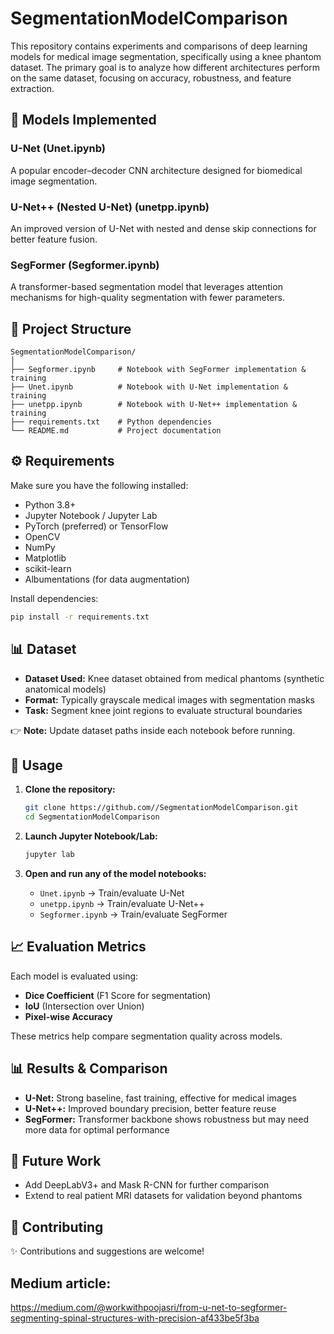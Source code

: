 # SegmentationModelComparison

This repository contains experiments and comparisons of deep learning models for medical image segmentation, specifically using a knee phantom dataset. The primary goal is to analyze how different architectures perform on the same dataset, focusing on accuracy, robustness, and feature extraction.

## 📌 Models Implemented

### U-Net (Unet.ipynb)
A popular encoder–decoder CNN architecture designed for biomedical image segmentation.

### U-Net++ (Nested U-Net) (unetpp.ipynb)
An improved version of U-Net with nested and dense skip connections for better feature fusion.

### SegFormer (Segformer.ipynb)
A transformer-based segmentation model that leverages attention mechanisms for high-quality segmentation with fewer parameters.

## 📂 Project Structure

```
SegmentationModelComparison/
│
├── Segformer.ipynb     # Notebook with SegFormer implementation & training
├── Unet.ipynb          # Notebook with U-Net implementation & training
├── unetpp.ipynb        # Notebook with U-Net++ implementation & training
├── requirements.txt    # Python dependencies
└── README.md           # Project documentation
```

## ⚙️ Requirements

Make sure you have the following installed:

- Python 3.8+
- Jupyter Notebook / Jupyter Lab
- PyTorch (preferred) or TensorFlow
- OpenCV
- NumPy
- Matplotlib
- scikit-learn
- Albumentations (for data augmentation)

Install dependencies:
```bash
pip install -r requirements.txt
```

## 📊 Dataset

- **Dataset Used:** Knee dataset obtained from medical phantoms (synthetic anatomical models)
- **Format:** Typically grayscale medical images with segmentation masks
- **Task:** Segment knee joint regions to evaluate structural boundaries

👉 **Note:** Update dataset paths inside each notebook before running.

## 🚀 Usage

1. **Clone the repository:**
   ```bash
   git clone https://github.com//SegmentationModelComparison.git
   cd SegmentationModelComparison
   ```

2. **Launch Jupyter Notebook/Lab:**
   ```bash
   jupyter lab
   ```

3. **Open and run any of the model notebooks:**
   - `Unet.ipynb` → Train/evaluate U-Net
   - `unetpp.ipynb` → Train/evaluate U-Net++
   - `Segformer.ipynb` → Train/evaluate SegFormer

## 📈 Evaluation Metrics

Each model is evaluated using:

- **Dice Coefficient** (F1 Score for segmentation)
- **IoU** (Intersection over Union)
- **Pixel-wise Accuracy**

These metrics help compare segmentation quality across models.

## 📊 Results & Comparison

- **U-Net:** Strong baseline, fast training, effective for medical images
- **U-Net++:** Improved boundary precision, better feature reuse
- **SegFormer:** Transformer backbone shows robustness but may need more data for optimal performance


## 🔮 Future Work

- Add DeepLabV3+ and Mask R-CNN for further comparison
- Extend to real patient MRI datasets for validation beyond phantoms

## 🤝 Contributing

✨ Contributions and suggestions are welcome!
## Medium article:
https://medium.com/@workwithpoojasri/from-u-net-to-segformer-segmenting-spinal-structures-with-precision-af433be5f3ba
